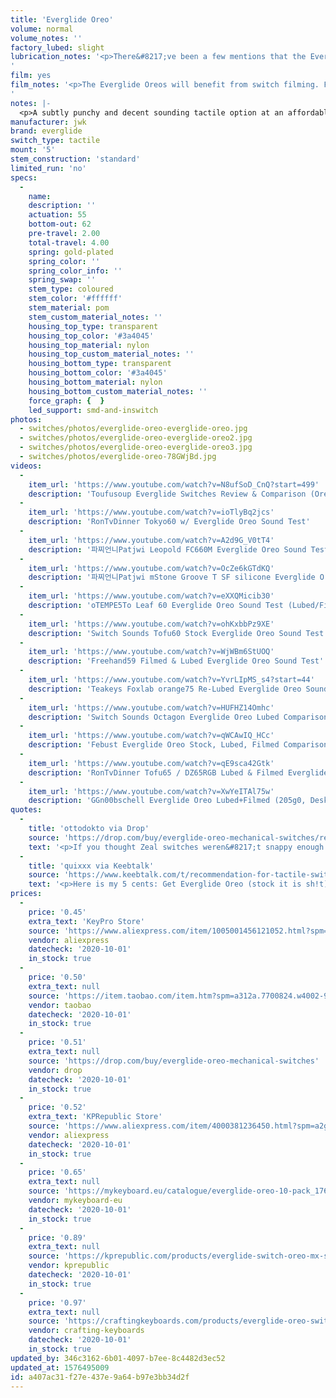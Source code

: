 ```yaml
---
title: 'Everglide Oreo'
volume: normal
volume_notes: ''
factory_lubed: slight
lubrication_notes: '<p>There&#8217;ve been a few mentions that the Everglide Oreos can feel &#8216;scratchy&#8217; in their stock form. A moderate application of lube, such as Tribosys 3204 or Krytox 205g0 can assist in this regard. Always remember that your mileage, especially with switch lubing, may vary.</p>
'
film: yes
film_notes: '<p>The Everglide Oreos will benefit from switch filming. Films such as TX Clear can assist in lowering the <a href="https://drop.com/buy/everglide-oreo-mechanical-switches/reviews?sort=highestRated&amp;search=film">wobble</a> and improving the overall sound, which has been regarded as &#8216;rattly&#8217; due to the looser top housing.</p>
'
notes: |-
  <p>A subtly punchy and decent sounding tactile option at an affordable price-point. The tactile bump is pronounced, starts high, and has virtually no pre-travel. The Everglide Oreo switch benefits from lubing and filming to eliminate inconsistencies and improve the overall sound and feel.</p>
manufacturer: jwk
brand: everglide
switch_type: tactile
mount: '5'
stem_construction: 'standard'
limited_run: 'no'
specs:
  -
    name:
    description: ''
    actuation: 55
    bottom-out: 62
    pre-travel: 2.00
    total-travel: 4.00
    spring: gold-plated
    spring_color: ''
    spring_color_info: ''
    spring_swap: ''
    stem_type: coloured
    stem_color: '#ffffff'
    stem_material: pom
    stem_custom_material_notes: ''
    housing_top_type: transparent
    housing_top_color: '#3a4045'
    housing_top_material: nylon
    housing_top_custom_material_notes: ''
    housing_bottom_type: transparent
    housing_bottom_color: '#3a4045'
    housing_bottom_material: nylon
    housing_bottom_custom_material_notes: ''
    force_graph: {  }
    led_support: smd-and-inswitch
photos:
  - switches/photos/everglide-oreo-everglide-oreo.jpg
  - switches/photos/everglide-oreo-everglide-oreo2.jpg
  - switches/photos/everglide-oreo-everglide-oreo3.jpg
  - switches/photos/everglide-oreo-78GWjBd.jpg
videos:
  -
    item_url: 'https://www.youtube.com/watch?v=N8ufSoD_CnQ?start=499'
    description: 'Toufusoup Everglide Switches Review & Comparison (Oreos at 08:19)'
  -
    item_url: 'https://www.youtube.com/watch?v=ioTlyBq2jcs'
    description: 'RonTvDinner Tokyo60 w/ Everglide Oreo Sound Test'
  -
    item_url: 'https://www.youtube.com/watch?v=A2d9G_V0tT4'
    description: '파찌언니Patjwi Leopold FC660M Everglide Oreo Sound Test'
  -
    item_url: 'https://www.youtube.com/watch?v=OcZe6kGTdKQ'
    description: '파찌언니Patjwi mStone Groove T SF silicone Everglide Oreo Sound Test'
  -
    item_url: 'https://www.youtube.com/watch?v=eXXQMicib30'
    description: 'oTEMPE5To Leaf 60 Everglide Oreo Sound Test (Lubed/Filmed/Spring Swap)'
  -
    item_url: 'https://www.youtube.com/watch?v=ohKxbbPz9XE'
    description: 'Switch Sounds Tofu60 Stock Everglide Oreo Sound Test'
  -
    item_url: 'https://www.youtube.com/watch?v=WjWBm6StUOQ'
    description: 'Freehand59 Filmed & Lubed Everglide Oreo Sound Test'
  -
    item_url: 'https://www.youtube.com/watch?v=YvrLIpMS_s4?start=44'
    description: 'Teakeys Foxlab orange75 Re-Lubed Everglide Oreo Sound Test (ASMR)'
  -
    item_url: 'https://www.youtube.com/watch?v=HUFHZ14Omhc'
    description: 'Switch Sounds Octagon Everglide Oreo Lubed Comparison'
  -
    item_url: 'https://www.youtube.com/watch?v=qWCAwIQ_HCc'
    description: 'Febust Everglide Oreo Stock, Lubed, Filmed Comparison'
  -
    item_url: 'https://www.youtube.com/watch?v=qE9sca42Gtk'
    description: 'RonTvDinner Tofu65 / DZ65RGB Lubed & Filmed Everglide Oreo Sound Test'
  -
    item_url: 'https://www.youtube.com/watch?v=XwYeITAl75w'
    description: 'GGn00bschell Everglide Oreo Lubed+Filmed (205g0, Deskeys)'
quotes:
  -
    title: 'ottodokto via Drop'
    source: 'https://drop.com/buy/everglide-oreo-mechanical-switches/reviews/2681889'
    text: '<p>If you thought Zeal switches weren&#8217;t snappy enough but had good tactility, this is the answer.</p>'
  -
    title: 'quixxx via Keebtalk'
    source: 'https://www.keebtalk.com/t/recommendation-for-tactile-switch-non-clicky/10843/12'
    text: '<p>Here is my 5 cents: Get Everglide Oreo (stock it is sh!t) but after filming and lubing it is close to thocky (housing material play big factor here, and will less thockier than HP), it has sharper tactile feel and it is cheap (i think i bought for $44 for 90 switch on drop).</p>'
prices:
  -
    price: '0.45'
    extra_text: 'KeyPro Store'
    source: 'https://www.aliexpress.com/item/1005001456121052.html?spm=a2g0o.productlist.0.0.2d7a68bcvKcIc4&algo_pvid=5e94cced-a175-4f18-9ec8-6048b2260317&algo_expid=5e94cced-a175-4f18-9ec8-6048b2260317-1&btsid=0bb0623c16015867318963985efe1b&ws_ab_test=searchweb0_0,searchweb201602_,searchweb201603_'
    vendor: aliexpress
    datecheck: '2020-10-01'
    in_stock: true
  -
    price: '0.50'
    extra_text: null
    source: 'https://item.taobao.com/item.htm?spm=a312a.7700824.w4002-9199778126.10.bff05241bxjDOR&id=589344443796'
    vendor: taobao
    datecheck: '2020-10-01'
    in_stock: true
  -
    price: '0.51'
    extra_text: null
    source: 'https://drop.com/buy/everglide-oreo-mechanical-switches'
    vendor: drop
    datecheck: '2020-10-01'
    in_stock: true
  -
    price: '0.52'
    extra_text: 'KPRepublic Store'
    source: 'https://www.aliexpress.com/item/4000381236450.html?spm=a2g0o.productlist.0.0.2d7a68bcvKcIc4&algo_pvid=5e94cced-a175-4f18-9ec8-6048b2260317&algo_expid=5e94cced-a175-4f18-9ec8-6048b2260317-2&btsid=0bb0623c16015867318963985efe1b&ws_ab_test=searchweb0_0,searchweb201602_,searchweb201603_'
    vendor: aliexpress
    datecheck: '2020-10-01'
    in_stock: true
  -
    price: '0.65'
    extra_text: null
    source: 'https://mykeyboard.eu/catalogue/everglide-oreo-10-pack_1765/'
    vendor: mykeyboard-eu
    datecheck: '2020-10-01'
    in_stock: true
  -
    price: '0.89'
    extra_text: null
    source: 'https://kprepublic.com/products/everglide-switch-oreo-mx-stem-transparent-clear-5pin-45g-tactile'
    vendor: kprepublic
    datecheck: '2020-10-01'
    in_stock: true
  -
    price: '0.97'
    extra_text: null
    source: 'https://craftingkeyboards.com/products/everglide-oreo-switches'
    vendor: crafting-keyboards
    datecheck: '2020-10-01'
    in_stock: true
updated_by: 346c3162-6b01-4097-b7ee-8c4482d3ec52
updated_at: 1576495009
id: a407ac31-f27e-437e-9a64-b97e3bb34d2f
---
```

